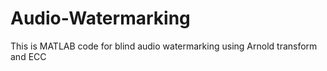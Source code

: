 # Audio-Watermarking
This is MATLAB code for blind audio watermarking using Arnold transform and ECC
